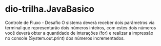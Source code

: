 # dio-trilha.JavaBasico
Controle de Fluxo - Desafio
O sistema deverá receber dois parâmetros via terminal que representarão dois números inteiros, 
com estes dois números você deverá obter a quantidade de interações (for) e realizar a impressão no console 
(System.out.print) dos números incrementados.
